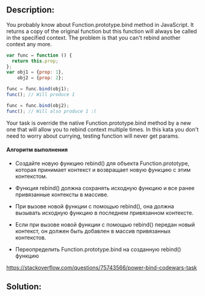 ## Description:
You probably know about Function.prototype.bind method in JavaScript. It returns a copy of the original function but this function will always be called in the specified context. The problem is that you can't rebind another context any more.


```javascript
var func = function () {
  return this.prop;
};
var obj1 = {prop: 1},
    obj2 = {prop: 2};

func = func.bind(obj1);
func(); // Will produce 1

func = func.bind(obj2);
func(); // Will also produce 1 :(

```

Your task is override the native Function.prototype.bind method by a new one that will allow you to rebind context multiple times. In this kata you don't need to worry about currying, testing function will never get params.

#### Алгоритм выполнения
- Создайте новую функцию rebind() для объекта Function.prototype, которая принимает контекст и возвращает новую функцию с этим контекстом.

- Функция rebind() должна сохранять исходную функцию и все ранее привязанные контексты в массиве.

- При вызове новой функции с помощью rebind(), она должна вызывать исходную функцию в последнем привязанном контексте.

- Если при вызове новой функции с помощью rebind() передан новый контекст, он должен быть добавлен в массив привязанных контекстов.

- Переопределить Function.prototype.bind на созданную rebind() функцию

https://stackoverflow.com/questions/75743566/power-bind-codewars-task

## Solution:

```javascript


```
